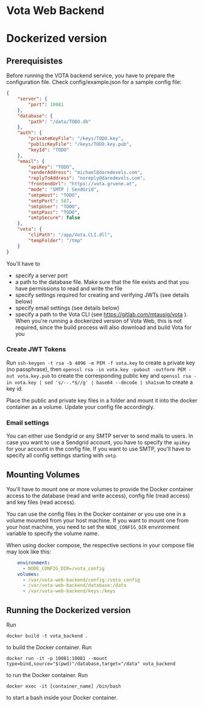 # Vota Web Backend

# Dockerized version

## Prerequisistes

Before running the VOTA backend service, you have to prepare the configuration file. Check config/example.json for 
a sample config file:

```json
{
    "server": {
        "port": 10081
    },
    "database": {
        "path": "/data/TODO.db"
    },
    "auth": {
        "privateKeyFile": "/keys/TODO.key",
        "publicKeyFile": "/keys/TODO.key.pub",
        "keyId": "TODO"
    },
    "email": {
        "apiKey": "TODO",
        "senderAddress": "michael@daredevels.com",
        "replyToAddress": "noreply@daredevels.com",
        "frontendUrl": "https://vota.gruene.at",
        "mode": "SMTP | SendGrid",
        "smtpHost": "TODO",
        "smtpPort": 587,
        "smtpUser": "TODO",
        "smtpPass": "TODO",
        "smtpSecure": false
    },
    "vota": {
        "cliPath": "/app/Vota.CLI.dll",
        "tempFolder": "/tmp"
    }
}
```

You'll have to 
- specify a server port
- a path to the database file. Make sure that the file exists and that you have permissions to read and write the file
- specify settings required for creating and verifying JWTs (see details below)
- specify email settings (see details below)
- specify a path to the Vota CLI (see https://gitlab.com/mtausig/vota ). When you're running a dockerized version of Vota Web, this is not required, since the build process will also download and build Vota for you

### Create JWT Tokens

Run `ssh-keygen -t rsa -b 4096 -m PEM -f vota.key` to create a private key (no passphrase), then 
`openssl rsa -in vota.key -pubout -outform PEM -out vota.key.pub` to create the corresponding public key and
`openssl rsa -in vota.key | sed 's/--.*$//g' | base64 --decode | sha1sum` to create a key id.

Place the public and private key files in a folder and mount it into the docker container as a volume. Update your config
file accordingly.

### Email settings

You can either use Sendgrid or any SMTP server to send mails to users. In case you want to use a Sendgrid account, you
have to specify the `apiKey` for your account in the config file. If you want to use SMTP, you'll have to specify all
config settings starting with `smtp`.

## Mounting Volumes

You'll have to mount one or more volumes to provide the Docker container access to the
database (read and write access), config file (read access) and key files (read access).

You can use the config files in the Docker container or you use one in a volume mounted from your host machine.
If you want to mount one from your host machine, you need to set the `NODE_CONFIG_DIR` environment variable
to specify the volume name.

When using docker compose, the respective sections in your compose file may look like this:

```yml
    environment:
      - NODE_CONFIG_DIR=/vota_config
    volumes:
      - /var/vota-web-backend/config:/vota_config
      - /var/vota-web-backend/database:/data
      - /var/vota-web-backend/keys:/keys
```

## Running the Dockerized version

Run

    docker build -t vota_backend .

to build the Docker container. Run 

    docker run -it -p 10081:10081 --mount type=bind,source="$(pwd)"/database,target="/data" vota_backend

to run the Docker container. Run

    docker exec -it [container_name] /bin/bash

to start a bash inside your Docker container.